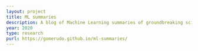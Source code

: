 ```yaml
---
layout: project
title: ML summaries
description: A blog of Machine Learning summaries of groundbreaking scientific papers. I focus on reinforcement learning, meta-learning, and neural architecture search.
year: 2020
type: research
purl: https://gomerudo.github.io/ml-summaries/
---
```

